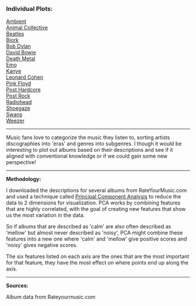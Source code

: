 ### Individual Plots:

[Ambient](https://imgur.com/Fp7a6KR.jpg)  
[Animal Collective](https://imgur.com/2eoiIfm.jpg)  
[Beatles](https://imgur.com/z6nURqT.jpg)  
[Bjork](https://imgur.com/4nh4Fp4.jpg)  
[Bob Dylan](https://imgur.com/5xYKcW0.jpg)   
[David Bowie](https://imgur.com/f9GZI76.jpg)      
[Death Metal](https://imgur.com/NVKI6Fy.jpg)  
[Emo](https://imgur.com/T4dUE1D.jpg)  
[Kanye](https://imgur.com/ILYeE4v.jpg)   
[Leonard Cohen](https://imgur.com/hfnD8xn.jpg)  
[Pink Floyd](https://imgur.com/YuzZgAV.jpg)  
[Post Hardcore](https://imgur.com/KRtsmBn.jpg)  
[Post Rock](https://imgur.com/GygLKj4.jpg)  
[Radiohead](https://imgur.com/BjxXxpz.jpg)  
[Shoegaze](https://imgur.com/oktKlnL.jpg)  
[Swans](https://imgur.com/zonBSgL.jpg)  
[Weezer](https://imgur.com/GprEcSR.jpg)  

---

Music fans love to categorize the music they listen to, sorting artists discographies into 'eras' and genres into subgenres. I though it would be interesting to plot out albums based on their descriptions and see if it aligned with conventional knowledge or if we could gain some new perspective!

---

**Methodology:**

 I downloaded the descriptions for several albums from RateYourMusic.com and used a technique called [Principal Component Analysis](https://en.wikipedia.org/wiki/Principal_component_analysis) to reduce the data to 2 dimensions for visualization. PCA works by combining features that are highly correlated, with the goal of creating new features that show us the most variation in the data.

So if albums that are described as 'calm' are also often described as 'mellow' but almost never described as 'noisy', PCA might combine these features into a new one where 'calm' and 'mellow' give positive scores and 'noisy' gives negative scores.

The six features listed on each axis are the ones that are the most important for that feature, they have the most effect on where points end up along the axis.

---
**Sources:**

Album data from Rateyourmusic.com  
